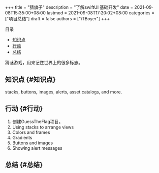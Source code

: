 +++
title = "猜旗子"
description = "了解swiftUI 基础开发"
date = 2021-09-08T15:35:00+08:00
lastmod = 2021-09-08T17:20:02+08:00
categories = ["项目总结"]
draft = false
authors = ["iTBoyer"]
+++

<div class="ox-hugo-toc toc">
<div></div>

<div class="heading">&#30446;&#24405;</div>

- [知识点](#知识点)
- [行动](#行动)
- [总结](#总结)

</div>
<!--endtoc-->

猜谜游戏，用来记住世界上的很多标志。  


## 知识点 {#知识点}

stacks, buttons, images, alerts, asset catalogs, and more.  


## 行动 {#行动}

1.  创建GuessTheFlag项目。
2.  Using stacks to arrange views
3.  Colors and frames
4.  Gradients
5.  Buttons and images
6.  Showing alert messages


## 总结 {#总结}
